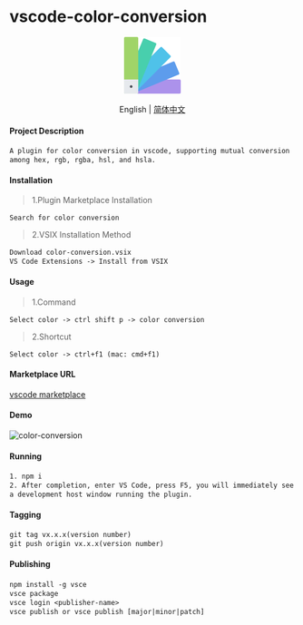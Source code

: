 # vscode-color-conversion
<p align="center">
  <img width="100" src="https://github.com/fred-hu/vscode-color-conversion/raw/master/static/colors.png" />
</p>
<p align="center">
  English | <a href="/i18n/README.zh-CN.md">简体中文</a>
</p>


#### Project Description

>
```
A plugin for color conversion in vscode, supporting mutual conversion among hex, rgb, rgba, hsl, and hsla.
```

#### Installation
>1.Plugin Marketplace Installation
>
```
Search for color conversion
```
>2.VSIX Installation Method
>
```
Download color-conversion.vsix
VS Code Extensions -> Install from VSIX
```

#### Usage
>1.Command
>
```
Select color -> ctrl shift p -> color conversion
```
>2.Shortcut
>
```
Select color -> ctrl+f1 (mac: cmd+f1)
```

#### Marketplace URL
>
[vscode marketplace](https://marketplace.visualstudio.com/items?itemName=fredu.color-conversion)


#### Demo
>
![color-conversion](https://i.imgur.com/OR38BQy.gif)

#### Running
```
1. npm i
2. After completion, enter VS Code, press F5, you will immediately see a development host window running the plugin.
```

#### Tagging
```
git tag vx.x.x(version number)
git push origin vx.x.x(version number)
```

#### Publishing
```
npm install -g vsce
vsce package
vsce login <publisher-name>
vsce publish or vsce publish [major|minor|patch]
```
